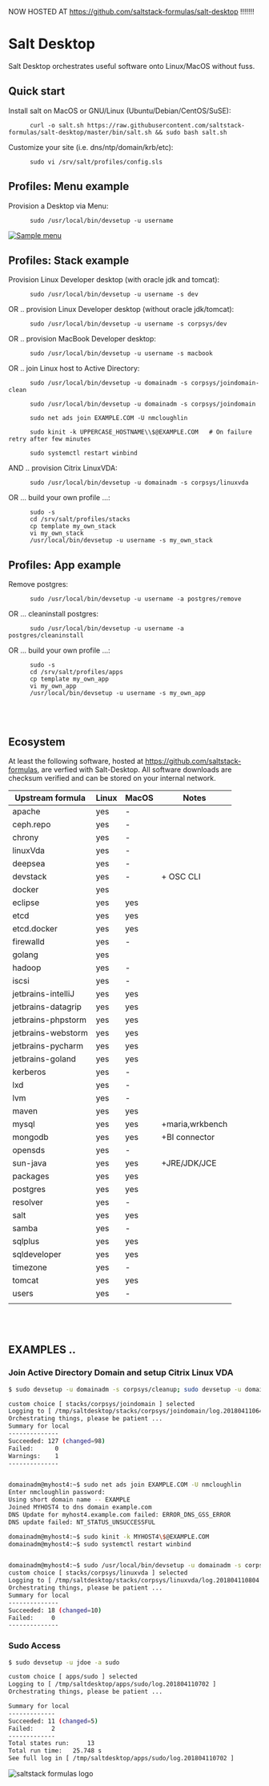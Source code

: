NOW HOSTED AT https://github.com/saltstack-formulas/salt-desktop !!!!!!!

# Salt Desktop

Salt Desktop orchestrates useful software onto Linux/MacOS without fuss.

## Quick start

Install salt on MacOS or GNU/Linux (Ubuntu/Debian/CentOS/SuSE):

          curl -o salt.sh https://raw.githubusercontent.com/saltstack-formulas/salt-desktop/master/bin/salt.sh && sudo bash salt.sh

Customize your site (i.e. dns/ntp/domain/krb/etc):

          sudo vi /srv/salt/profiles/config.sls

## Profiles: Menu example

Provision a Desktop via Menu:

          sudo /usr/local/bin/devsetup -u username


<a href="https://github.com/saltstack-formulas/salt-desktop/blob/master/bin/menu.py">![Sample menu](design_specs/menu.png)</a>


## Profiles: Stack example

Provision Linux Developer desktop (with oracle jdk and tomcat):

          sudo /usr/local/bin/devsetup -u username -s dev

OR .. provision Linux Developer desktop (without oracle jdk/tomcat):

          sudo /usr/local/bin/devsetup -u username -s corpsys/dev

OR .. provision MacBook Developer desktop:

          sudo /usr/local/bin/devsetup -u username -s macbook

OR .. join Linux host to Active Directory:

          sudo /usr/local/bin/devsetup -u domainadm -s corpsys/joindomain-clean

          sudo /usr/local/bin/devsetup -u domainadm -s corpsys/joindomain

          sudo net ads join EXAMPLE.COM -U nmcloughlin

          sudo kinit -k UPPERCASE_HOSTNAME\\$@EXAMPLE.COM   # On failure retry after few minutes

          sudo systemctl restart winbind

AND .. provision Citrix LinuxVDA:

          sudo /usr/local/bin/devsetup -u domainadm -s corpsys/linuxvda


OR ... build your own profile ...:

          sudo -s
          cd /srv/salt/profiles/stacks
          cp template my_own_stack
          vi my_own_stack
          /usr/local/bin/devsetup -u username -s my_own_stack
          

## Profiles: App example

Remove postgres:

          sudo /usr/local/bin/devsetup -u username -a postgres/remove

OR ... cleaninstall postgres:

          sudo /usr/local/bin/devsetup -u username -a postgres/cleaninstall


OR ... build your own profile ...:

          sudo -s
          cd /srv/salt/profiles/apps
          cp template my_own_app
          vi my_own_app
          /usr/local/bin/devsetup -u username -s my_own_app


<br></br>
## Ecosystem

At least the following software, hosted at https://github.com/saltstack-formulas, are verfied with Salt-Desktop. All software downloads are checksum verified and can be stored on your internal network.

| Upstream formula  	| Linux | MacOS	| Notes         | 	
|---------------	|------	|-------|-------------	|
| apache        	|  yes  |   -  	|   	   	|
| ceph.repo        	|  yes  |   -  	|   	   	|
| chrony        	|  yes  |   -  	|   	   	|
| linuxVda        	|  yes  |   -  	|   	   	|
| deepsea        	|  yes  |   -  	|   	   	|
| devstack        	|  yes  |   -  	| + OSC CLI     |
| docker        	|  yes  |   	|   	   	|
| eclipse        	|  yes  |  yes 	|   	   	|
| etcd              	|  yes  |  yes 	|   	   	|
| etcd.docker        	|  yes  |  yes 	|   	   	|
| firewalld         	|  yes  |   -  	|   	   	|
| golang        	|  yes  |   	|   	   	|
| hadoop        	|  yes  |   -  	|   	   	|
| iscsi             	|  yes  |   -  	|   	   	|
| jetbrains-intelliJ 	|  yes  |  yes 	|   	   	|
| jetbrains-datagrip 	|  yes  |  yes 	|   	   	|
| jetbrains-phpstorm 	|  yes  |  yes 	|   	  	|
| jetbrains-webstorm 	|  yes  |  yes 	|   	   	|
| jetbrains-pycharm 	|  yes  |  yes 	|   	   	|
| jetbrains-goland 	|  yes  |  yes 	|   	   	|
| kerberos        	|  yes  |   -  	|   	   	|
| lxd              	|  yes  |   -  	|   	   	|
| lvm              	|  yes  |   - 	|   	   	|
| maven              	|  yes  |  yes	|   	   	|
| mysql              	|  yes  |  yes 	|+maria,wrkbench|
| mongodb        	|  yes  |  yes	| +BI connector	|
| opensds        	|  yes  |   -  	|   	   	|
| sun-java       	|  yes  |  yes 	| +JRE/JDK/JCE	|
| packages      	|  yes  |  yes 	|   	   	|
| postgres      	|  yes  |  yes 	|   	   	|
| resolver         	|  yes  |   - 	|   	   	|
| salt            	|  yes  |  yes 	|   	   	|
| samba             	|  yes  |   -  	|   	   	|
| sqlplus       	|  yes  |  yes 	|   	  	|
| sqldeveloper       	|  yes  |  yes 	|   	   	|
| timezone       	|  yes  |   -  	|   	   	|
| tomcat            	|  yes  |  yes 	|   	  	|
| users                 |  yes  |   -  	|   	  	|
|                       |  	|   	|   	   	|

<br/><br/>
## EXAMPLES ..

### Join Active Directory Domain and setup Citrix Linux VDA
```bash
$ sudo devsetup -u domainadm -s corpsys/cleanup; sudo devsetup -u domainadm -s corpsys/joindomain

custom choice [ stacks/corpsys/joindomain ] selected
Logging to [ /tmp/saltdesktop/stacks/corpsys/joindomain/log.201804110644 ]
Orchestrating things, please be patient ...
Summary for local
--------------
Succeeded: 127 (changed=98)
Failed:      0
Warnings:    1
--------------


domainadm@myhost4:~$ sudo net ads join EXAMPLE.COM -U nmcloughlin
Enter nmcloughlin password:
Using short domain name -- EXAMPLE
Joined MYHOST4 to dns domain example.com
DNS Update for myhost4.example.com failed: ERROR_DNS_GSS_ERROR
DNS update failed: NT_STATUS_UNSUCCESSFUL

domainadm@myhost4:~$ sudo kinit -k MYHOST4\$@EXAMPLE.COM
domainadm@myhost4:~$ sudo systemctl restart winbind


domainadm@myhost4:~$ sudo /usr/local/bin/devsetup -u domainadm -s corpsys/linuxvda
custom choice [ stacks/corpsys/linuxvda ] selected
Logging to [ /tmp/saltdesktop/stacks/corpsys/linuxvda/log.201804110804 ]
Orchestrating things, please be patient ...
Summary for local
--------------
Succeeded: 18 (changed=10)
Failed:     0
--------------

```

### Sudo Access
```bash
$ sudo devsetup -u jdoe -a sudo

custom choice [ apps/sudo ] selected
Logging to [ /tmp/saltdesktop/apps/sudo/log.201804110702 ]
Orchestrating things, please be patient ...

Summary for local
-------------
Succeeded: 11 (changed=5)
Failed:     2
-------------
Total states run:     13
Total run time:   25.748 s
See full log in [ /tmp/saltdesktop/apps/sudo/log.201804110702 ]
```

![saltstack formulas logo](https://avatars2.githubusercontent.com/u/4683350?s=200&v=4)
